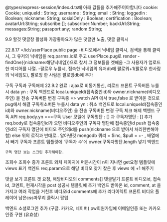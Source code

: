 @types/express-session/index.d.ts에 아래 값들을 추가해주어야합니다
    cookie: Cookie;
    uniqueId : String;
    username : String;
    email : String;
    loggedIn : Boolean;
    nickname: String;
    sosialOnly : Boolean;
    certification : Boolean;
    avatarUrl:String;
    subscribe:[];
    subscriber:Number;
    backUrl:String;
    messages:String;
    passport:any;
    random:String;



9.9 할것
댓글창 활성화
가장좋아요가 많은 댓글만 노출, 
댓글 클릭시 

22.8.17
=/id:/userPlace public page 
    -비디오에서 닉네임 클릭시, 검색을 통해 클릭시, 그 유저의 닉네임을 req.parms.id로 주고 userPlace.pug로 render
    -findOne({nickname:해당닉네임})으로 찾서 그 정보들을 겟해옴 
    -그 사용자가 업로드한 미디어를 나열. 
    -팔로우 누를시, 접속한 닉네임의 유저db에 팔로워+1(팔로우 한사람의 닉네임도), 팔로잉 한 사람은 팔로잉db에 추가


구독
    구독과 구독해제 22.9.2 완료 : ajax로 비동기통신, 리로드 
        프론트 
            구독버튼 누를시 data yn : 구독
                백엔드로 local.uniqueId(접속중인id)와 owner.nickname(비디오주인) 을  전송
                구독버튼 변경 구독중 => watch API 에서 true,false 로 받아온 것으로 pug에서 해결
            구독취소버튼 누를시 data yn : 취소
                백엔드로 local.uniqueId(접속중인id)와 owner.nickname(비디오주인) 을  전송
                구독버튼 변경 구독
                체크 해제
        백엔드
            구독 API
                req.body.yn ===구독
                    User 모델에 구독명단 : [] 과 구독자명단 : [] 추가
                    req.body로 접속중인id가 오면 비디오주인의 구독자 명단에 접속중인id push
                    접속중인id의 구독자 명단에 비디오 주인의id를 push(nickname 으로 받아서 처리한번해야함)
                else 
                    위의 로직과 반대로..
                알아낸것 mongodb 쿼리 = $inc, $pull = +- , 배열에서 빼기
    구독자
        프론트
            템플릿에 '구독자 수'에 owner.구독자명단.length 넣기
        백엔드
            
    구독 명단 보는 스크린 추가해야함.
    

조회수
    조회수 증가
        프론트
            와치 페이지에 머문시간이 n이 지나면 get요청
            템플릿에 views 표기
        백엔드
            req.param으로 해당 비디오 찾기
            찾은 후 views 에 +1 해주기

댓글
    보기
        프론트
            겟 요청, 해당비디오의 comments[]
    댓글달기 
        프론트 
            비디오id, 접속id, 코멘트, 현재시각을 post
            성공시 템플릿에 추가
        백엔드
            받아온 id, comment, at 을가지고 여러 작업을 거친후 비디오id comments에 추가 
            리다이렉트
프론트 
    비디오 플레이어
    남은css마무리
    클릭시 팝업 
    
백엔드
    소셜로그인 추가 (구글. 카카오, 네이버)
    pw회원가입에 이메일인증 또는 카카오 인증 구현 (유효성)


        